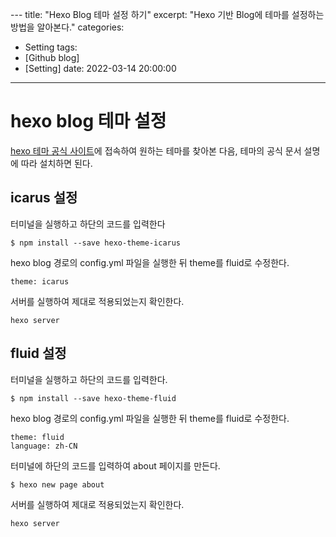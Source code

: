 ﻿﻿---
title: "Hexo Blog 테마 설정 하기"
excerpt: "Hexo 기반 Blog에 테마를 설정하는 방법을 알아본다."
categories:
- Setting
tags:
- [Github blog]
- [Setting]
date: 2022-03-14 20:00:00
---
# hexo blog 테마 설정
[hexo 테마 공식 사이트](https://hexo.io/themes/)에 접속하여 원하는 테마를 찾아본 다음, 
테마의 공식 문서 설명에 따라 설치하면 된다.

## icarus 설정
터미널을 실행하고 하단의 코드를 입력한다
```
$ npm install --save hexo-theme-icarus
```
hexo blog 경로의 config.yml 파일을 실행한 뒤 theme를 fluid로 수정한다.
```
theme: icarus
```
서버를 실행하여 제대로 적용되었는지 확인한다.
```
hexo server
```
## fluid 설정
터미널을 실행하고 하단의 코드를 입력한다.
```
$ npm install --save hexo-theme-fluid
```
hexo blog 경로의 config.yml 파일을 실행한 뒤 theme를 fluid로 수정한다.
```
theme: fluid
language: zh-CN
```
터미널에 하단의 코드를 입력하여 about 페이지를 만든다.
```
$ hexo new page about
```
서버를 실행하여 제대로 적용되었는지 확인한다.
```
hexo server
```



